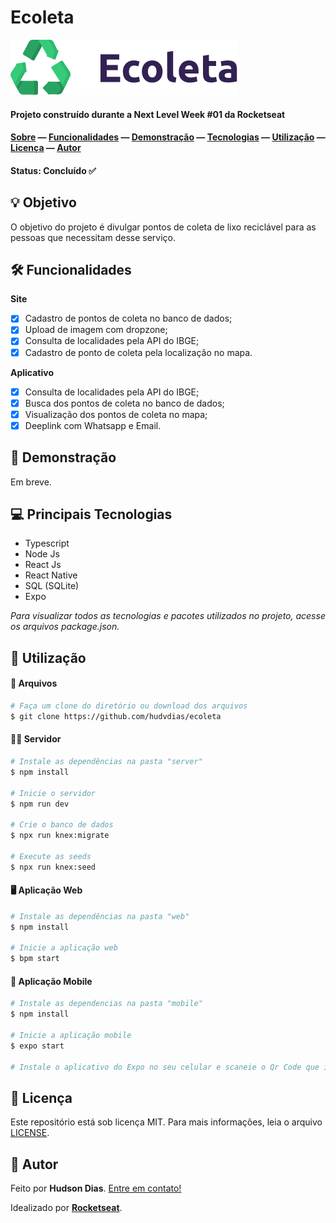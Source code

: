 # Ecoleta

<img src="https://github.com/hudvdias/ecoleta/blob/master/web/src/assets/logo.svg" alt="Ecoloeta" />

#### Projeto construído durante a Next Level Week #01 da Rocketseat

#### [Sobre](#-objetivo) — [Funcionalidades](#-funcionalidades) — [Demonstração](#-demonstração) — [Tecnologias](#-tecnologias) — [Utilização](#-utilização) — [Licença](#-licença) — [Autor](#-autor)

#### Status: Concluído ✅

## 💡 Objetivo

O objetivo do projeto é divulgar pontos de coleta de lixo reciclável para as pessoas que necessitam desse serviço.

## 🛠 Funcionalidades

**Site**

- [x] Cadastro de pontos de coleta no banco de dados;
- [x] Upload de imagem com dropzone;
- [x] Consulta de localidades pela API do IBGE;
- [x] Cadastro de ponto de coleta pela localização no mapa.

**Aplicativo**

- [x] Consulta de localidades pela API do IBGE;
- [x] Busca dos pontos de coleta no banco de dados;
- [x] Visualização dos pontos de coleta no mapa;
- [x] Deeplink com Whatsapp e Email.

## 🎨 Demonstração

Em breve.

## 💻 Principais Tecnologias

- Typescript
- Node Js
- React Js
- React Native
- SQL (SQLite)
- Expo

*Para visualizar todos as tecnologias e pacotes utilizados no projeto, acesse os arquivos package.json.*

## 🚀 Utilização

#### 💾 Arquivos

```bash
# Faça um clone do diretório ou download dos arquivos
$ git clone https://github.com/hudvdias/ecoleta
```

#### 👨‍💻 Servidor

```bash
# Instale as dependências na pasta "server"
$ npm install

# Inicie o servidor
$ npm run dev

# Crie o banco de dados
$ npx run knex:migrate

# Execute as seeds
$ npx run knex:seed
```

#### 🖥 Aplicação Web

```bash
# Instale as dependências na pasta "web"
$ npm install

# Inicie a aplicação web
$ bpm start
```

#### 📱 Aplicação Mobile

```bash
# Instale as dependencias na pasta "mobile"
$ npm install

# Inicie a aplicação mobile
$ expo start

# Instale o aplicativo do Expo no seu celular e scaneie o Qr Code que irá aparecer na página do Expo
```

## 📃 Licença

Este repositório está sob licença MIT. Para mais informações, leia o arquivo [LICENSE](https://github.com/hudvdias/ecoleta/blob/master/LICENSE).

## 🧑 Autor

Feito por **Hudson Dias**. [Entre em contato!](https://www.linkedin.com/in/hudvdias/)

Idealizado por [**Rocketseat**](https://rocketseat.com.br/).
